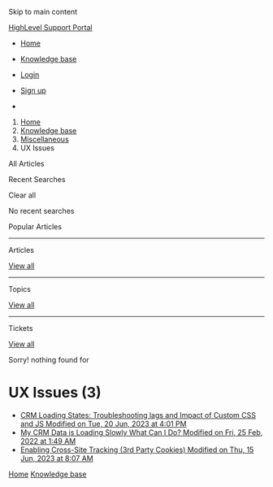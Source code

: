 Skip to main content

[ HighLevel Support Portal ](https://help.gohighlevel.com)

  * [ Home ](/support/home)
  * [ Knowledge base ](/support/solutions)

  * [Login](/support/login)
  * [Sign up](/support/signup)
  * 

  1. [Home](/support/home)
  2. [Knowledge base](/support/solutions)
  3. [Miscellaneous](/support/solutions/48000453288)
  4. UX Issues

All  Articles 

Recent Searches

Clear all

No recent searches

Popular Articles

* * *

Articles

[View all](/support/search/solutions)

* * *

Topics

[View all](/support/search/topics)

* * *

Tickets

[View all](/support/search/tickets)

Sorry! nothing found for   

# UX Issues (3)

  * [ CRM Loading States: Troubleshooting lags and Impact of Custom CSS and JS Modified on Tue, 20 Jun, 2023 at 4:01 PM  ](/support/solutions/articles/48001176375-crm-loading-states-troubleshooting-lags-and-impact-of-custom-css-and-js)
  * [ My CRM Data is Loading Slowly What Can I Do? Modified on Fri, 25 Feb, 2022 at 1:49 AM  ](/support/solutions/articles/48001210187-my-crm-data-is-loading-slowly-what-can-i-do-)
  * [ Enabling Cross-Site Tracking (3rd Party Cookies) Modified on Thu, 15 Jun, 2023 at 8:07 AM  ](/support/solutions/articles/155000000178-enabling-cross-site-tracking-3rd-party-cookies-)

[Home](/support/home) [Knowledge base](/support/solutions)
